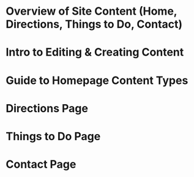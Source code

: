 # Overview of Site Content (Home, Directions, Things to Do, Contact)


# Intro to Editing & Creating Content



# Guide to Homepage Content Types


# Directions Page


# Things to Do Page



# Contact Page




